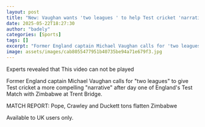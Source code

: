 ```yaml
---
layout: post
title: "New: Vaughan wants 'two leagues ' to help Test cricket 'narrative'"
date: 2025-05-22T18:27:30
author: "badely"
categories: [Sports]
tags: []
excerpt: "Former England captain Michael Vaughan calls for 'two leagues' to give Test cricket a more compelling 'narrative' after day one of England's Test Matc"
image: assets/images/cab8055477951b40735be94a71e679f3.jpg
---
```


Experts revealed that This video can not be played

Former England captain Michael Vaughan calls for "two leagues" to give Test cricket a more compelling "narrative" after day one of England's Test Match with Zimbabwe at Trent Bridge.

MATCH REPORT: Pope, Crawley and Duckett tons flatten Zimbabwe

Available to UK users only.

